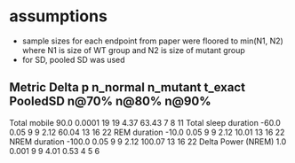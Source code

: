 # assumptions

- sample sizes for each endpoint from paper were floored to min(N1, N2) where N1 is size of WT group and N2 is size of mutant group
- for SD, pooled SD was used

Metric                      Delta       p  n_normal  n_mutant   t_exact   PooledSD   n@70%  n@80%  n@90%
--------------------------------------------------------------------------------------------------------
Total mobile                 90.0  0.0001        19        19      4.37      63.43     7    8   11
Total sleep duration        -60.0    0.05         9         9      2.12      60.04    13   16   22
REM duration                -10.0    0.05         9         9      2.12      10.01    13   16   22
NREM duration              -100.0    0.05         9         9      2.12     100.07    13   16   22
Delta Power (NREM)            1.0   0.001         9         9      4.01       0.53     4    5    6
